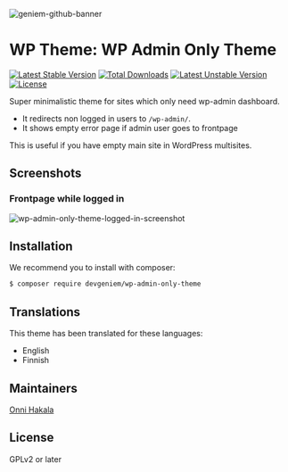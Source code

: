 ![geniem-github-banner](https://cloud.githubusercontent.com/assets/5691777/14319886/9ae46166-fc1b-11e5-9630-d60aa3dc4f9e.png)
# WP Theme: WP Admin Only Theme
[![Latest Stable Version](https://poser.pugx.org/devgeniem/wp-admin-only-theme/v/stable)](https://packagist.org/packages/devgeniem/wp-admin-only-theme) [![Total Downloads](https://poser.pugx.org/devgeniem/wp-admin-only-theme/downloads)](https://packagist.org/packages/devgeniem/wp-admin-only-theme) [![Latest Unstable Version](https://poser.pugx.org/devgeniem/wp-admin-only-theme/v/unstable)](https://packagist.org/packages/devgeniem/wp-admin-only-theme) [![License](https://poser.pugx.org/devgeniem/wp-admin-only-theme/license)](https://packagist.org/packages/devgeniem/wp-admin-only-theme)

Super minimalistic theme for sites which only need wp-admin dashboard.

* It redirects non logged in users to `/wp-admin/`.
* It shows empty error page if admin user goes to frontpage

This is useful if you have empty main site in WordPress multisites.

## Screenshots
### Frontpage while logged in
![wp-admin-only-theme-logged-in-screenshot](https://cloud.githubusercontent.com/assets/5691777/19774719/b2d19752-9c76-11e6-849f-a0bd4905ab69.png)

## Installation
We recommend you to install with composer:

```bash
$ composer require devgeniem/wp-admin-only-theme
```

## Translations
This theme has been translated for these languages:
* English
* Finnish

## Maintainers
[Onni Hakala](https://github.com/onnimonni)

## License
GPLv2 or later
